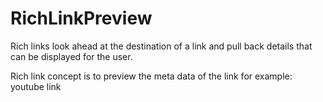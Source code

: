 # RichLinkPreview
Rich links look ahead at the destination of a link and pull back details that can be displayed for the user.

Rich link concept is to preview the meta data of the link for example: youtube link
